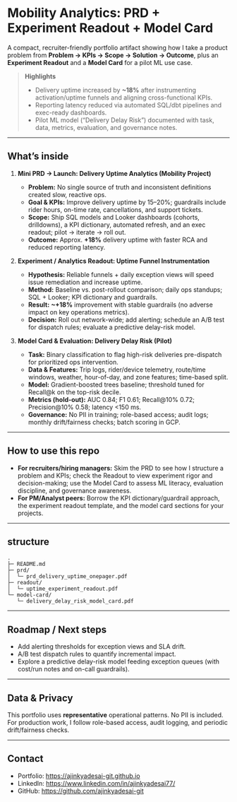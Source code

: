 # Mobility Analytics: PRD + Experiment Readout + Model Card

A compact, recruiter-friendly portfolio artifact showing how I take a product problem from **Problem → KPIs → Scope → Solution → Outcome**, plus an **Experiment Readout** and a **Model Card** for a pilot ML use case.

> **Highlights**
> - Delivery uptime increased by **~18%** after instrumenting activation/uptime funnels and aligning cross-functional KPIs.
> - Reporting latency reduced via automated SQL/dbt pipelines and exec-ready dashboards.
> - Pilot ML model (“Delivery Delay Risk”) documented with task, data, metrics, evaluation, and governance notes.

---

## What’s inside

1) **Mini PRD → Launch: Delivery Uptime Analytics (Mobility Project)**  
   - **Problem:** No single source of truth and inconsistent definitions created slow, reactive ops.  
   - **Goal & KPIs:** Improve delivery uptime by 15–20%; guardrails include rider hours, on-time rate, cancellations, and support tickets.  
   - **Scope:** Ship SQL models and Looker dashboards (cohorts, drilldowns), a KPI dictionary, automated refresh, and an exec readout; pilot → iterate → roll out.  
   - **Outcome:** Approx. **+18%** delivery uptime with faster RCA and reduced reporting latency.
   
2) **Experiment / Analytics Readout: Uptime Funnel Instrumentation**  
   - **Hypothesis:** Reliable funnels + daily exception views will speed issue remediation and increase uptime.  
   - **Method:** Baseline vs. post-rollout comparison; daily ops standups; SQL + Looker; KPI dictionary and guardrails.  
   - **Result:** **~+18%** improvement with stable guardrails (no adverse impact on key operations metrics).  
   - **Decision:** Roll out network-wide; add alerting; schedule an A/B test for dispatch rules; evaluate a predictive delay-risk model.
   
3) **Model Card & Evaluation: Delivery Delay Risk (Pilot)**  
   - **Task:** Binary classification to flag high-risk deliveries pre-dispatch for prioritized ops intervention.  
   - **Data & Features:** Trip logs, rider/device telemetry, route/time windows, weather, hour-of-day, and zone features; time-based split.  
   - **Model:** Gradient-boosted trees baseline; threshold tuned for Recall@k on the top-risk decile.  
   - **Metrics (hold-out):** AUC 0.84; F1 0.61; Recall@10% 0.72; Precision@10% 0.58; latency <150 ms.  
   - **Governance:** No PII in training; role-based access; audit logs; monthly drift/fairness checks; batch scoring in GCP.

---

## How to use this repo

- **For recruiters/hiring managers:** Skim the PRD to see how I structure a problem and KPIs; check the Readout to view experiment rigor and decision-making; use the Model Card to assess ML literacy, evaluation discipline, and governance awareness.  
- **For PM/Analyst peers:** Borrow the KPI dictionary/guardrail approach, the experiment readout template, and the model card sections for your projects.

---

## structure 

```
.
├─ README.md
├─ prd/
│  └─ prd_delivery_uptime_onepager.pdf
├─ readout/
│  └─ uptime_experiment_readout.pdf
└─ model-card/
   └─ delivery_delay_risk_model_card.pdf
```


---

## Roadmap / Next steps

- Add alerting thresholds for exception views and SLA drift.  
- A/B test dispatch rules to quantify incremental impact.  
- Explore a predictive delay-risk model feeding exception queues (with cost/run notes and on-call guardrails).

---

## Data & Privacy

This portfolio uses **representative** operational patterns. No PII is included. For production work, I follow role-based access, audit logging, and periodic drift/fairness checks.

---

## Contact

- Portfolio: https://ajinkyadesai-git.github.io  
- LinkedIn: https://www.linkedin.com/in/ajinkyadesai77/  
- GitHub: https://github.com/ajinkyadesai-git
